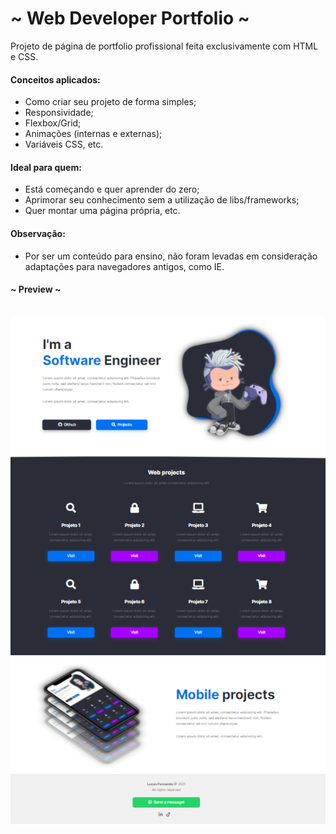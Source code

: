 # ~ Web Developer Portfolio ~

Projeto de página de portfolio profissional feita exclusivamente com HTML e CSS. 
  
#### Conceitos aplicados:
- Como criar seu projeto de forma simples;
- Responsividade;
- Flexbox/Grid;
- Animações (internas e externas);
- Variáveis CSS, etc.

#### Ideal para quem:
- Está começando e quer aprender do zero;
- Aprimorar seu conhecimento sem a utilização de libs/frameworks;
- Quer montar uma página própria, etc.

#### Observação:
- Por ser um conteúdo para ensino, não foram levadas em consideração adaptações para navegadores antigos, como IE.

#### ~ Preview ~ 
\
<img src="git-assets/projeto-desenvolvedor-full-screen.png" />

